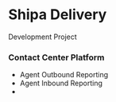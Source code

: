 # Shipa Delivery

Development Project

### Contact Center Platform

- Agent Outbound Reporting
- Agent Inbound Reporting
- 
